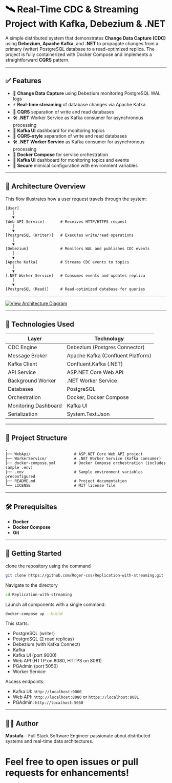 # 🛰️ Real-Time CDC & Streaming Project with Kafka, Debezium & .NET

A simple distributed system that demonstrates **Change Data Capture (CDC)** using **Debezium**, **Apache Kafka**, and **.NET** to propagate changes from a primary (writer) PostgreSQL database to a read-optimized replica. The project is fully containerized with Docker Compose and implements a straightforward **CQRS** pattern.

---

## ✅ Features

- 🔄 **Change Data Capture** using Debezium monitoring PostgreSQL WAL logs
- ⚡ **Real-time streaming** of database changes via Apache Kafka
- 🧱 **CQRS** separation of write and read databases
- 🛠️ **.NET** Worker Service as Kafka consumer for asynchronous processing
- 📡 **Kafka UI** dashboard for monitoring topics
- 🧱 **CQRS-style** separation of write and read databases
- 🛠️ **.NET Worker Service** as Kafka consumer for asynchronous processing
- 🐳 **Docker Compose** for service orchestration
- 📡 **Kafka UI** dashboard for monitoring topics and events
- 🔐 **Secure** mimical configuration with environment variables

---

## 📐 Architecture Overview

This flow illustrates how a user request travels through the system:

```text
[User]
   │
   ▼
[Web API Service]       # Receives HTTP/HTTPS request
   │
   ▼
[PostgreSQL (Writer)]   # Executes write/read operations
   │
   ▼
[Debezium]              # Monitors WAL and publishes CDC events
   │
   ▼
[Apache Kafka]          # Streams CDC events to topics
   │
   ▼
[.NET Worker Service]   # Consumes events and updates replica
   │
   ▼
[PostgreSQL (Read)]     # Read-optimized database for queries
```

---

[![View Architecture Diagram](https://img.shields.io/badge/View_Diagram-PDF-blue)](./Assets/Replication.pdf)

---

## 🧰 Technologies Used

| Layer                | Technology                        |
| -------------------- | --------------------------------- |
| CDC Engine           | Debezium (Postgres Connector)     |
| Message Broker       | Apache Kafka (Confluent Platform) |
| Kafka Client         | Confluent.Kafka (.NET)            |
| API Service          | ASP.NET Core Web API              |
| Background Worker    | .NET Worker Service               |
| Databases            | PostgreSQL                        |
| Orchestration        | Docker, Docker Compose            |
| Monitoring Dashboard | Kafka UI                          |
| Serialization        | System.Text.Json                  |

---

## 📁 Project Structure

```text
.
├── WebApi/                   # ASP.NET Core Web API project
├── WorkerService/            # .NET Worker Service (Kafka consumer)
├── docker-compose.yml        # Docker Compose orchestration (includes sample .env)
├── .env                      # Sample environment variables preconfigured
├── README.md                 # Project documentation
└── LICENSE                   # MIT license file
```

---

## 🛠️ Prerequisites

- **Docker**
- **Docker Compose**
- **Git**

---

## 🚀 Getting Started

clone the repository using the command

```bash
git clone https://github.com/Roger-css/Replication-with-streaming.git
```

Navigate to the directory

```bash
cd Replication-with-streaming
```

Launch all components with a single command:

```bash
docker-compose up --build
```

This starts:

- PostgreSQL (writer)
- PostgreSQL (2 read replicas)
- Debezium (with Kafka Connect)
- Kafka
- Kafka UI (port 9000)
- Web API (HTTP on 8080, HTTPS on 8081)
- PGAdmin (port 5050)
- Worker Service

Access endpoints:

- Kafka UI: `http://localhost:9000`
- Web API: `http://localhost:8080` or `https://localhost:8081`
- PGAdmin: `http://localhost:5050`

---

## 👨‍💻 Author

**Mustafa** – Full Stack Software Engineer passionate about distributed systems and real-time data architectures.

# Feel free to open issues or pull requests for enhancements!
